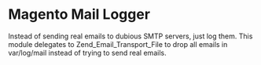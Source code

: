 Magento Mail Logger
===================

Instead of sending real emails to dubious SMTP servers, just log them. This module delegates to Zend_Email_Transport_File to drop all emails in var/log/mail instead of trying to send real emails.


